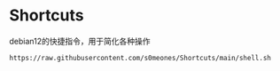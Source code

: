 # Shortcuts
debian12的快捷指令，用于简化各种操作

```
https://raw.githubusercontent.com/s0meones/Shortcuts/main/shell.sh
```
